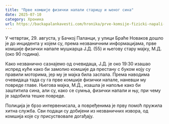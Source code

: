 ```yaml
---
title: "Прве комшије физички напали старицу и њеног сина"
date: 2025-07-10
category: Хроника
url: https://backapalankavesti.com/hronika/prve-komsije-fizicki-napali-staricu/
---
```


У четвртак, 29. августа, у Бачкој Паланци, у улици Браће Новаков дошло је до инцидента у којем су, према незваничним информацијама, прве комшије физички напале мушкарца Ј.Д. (55) и његову стару мајку, М.Д. (око 90 година).

Како незванично сазнајемо од очевидаца, Ј.Д. је око 19:30 изашао испред куће како би замолио комшије да престану с буком коју су правили моторима, јер му је мајка била заспала. Према наводима очевидаца тада су га прве комшије физички напале, наневши му повреде главе. Његова мајка, М.Д., изашла је напоље како би заштитила сина, али су, како се сумња, физички напали и њу, при чему је задобила тешке повреде.

Полиција је брзо интервенисала, а повређенима је прву помоћ пружила хитна служба. Сви подаци су добијени из незваничних извора, од комшија које су присуствовале догађају.
